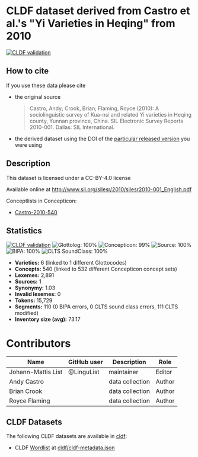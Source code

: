 # CLDF dataset derived from Castro et al.'s "Yi Varieties in Heqing" from 2010

[![CLDF validation](https://github.com/lexibank/castroyi/workflows/CLDF-validation/badge.svg)](https://github.com/lexibank/castroyi/actions?query=workflow%3ACLDF-validation)

## How to cite

If you use these data please cite
- the original source
  > Castro, Andy; Crook, Brian; Flaming, Royce (2010): A sociolinguistic survey of Kua-nsi and related Yi varieties in Heqing county, Yunnan province, China. SIL Electronic Survey Reports 2010-001. Dallas: SIL International.
- the derived dataset using the DOI of the [particular released version](../../releases/) you were using

## Description


This dataset is licensed under a CC-BY-4.0 license

Available online at http://www.sil.org/silesr/2010/silesr2010-001_English.pdf


Conceptlists in Concepticon:
- [Castro-2010-540](https://concepticon.clld.org/contributions/Castro-2010-540)
## Statistics


[![CLDF validation](https://github.com/lexibank/castroyi/workflows/CLDF-validation/badge.svg)](https://github.com/lexibank/castroyi/actions?query=workflow%3ACLDF-validation)
![Glottolog: 100%](https://img.shields.io/badge/Glottolog-100%25-brightgreen.svg "Glottolog: 100%")
![Concepticon: 99%](https://img.shields.io/badge/Concepticon-99%25-green.svg "Concepticon: 99%")
![Source: 100%](https://img.shields.io/badge/Source-100%25-brightgreen.svg "Source: 100%")
![BIPA: 100%](https://img.shields.io/badge/BIPA-100%25-brightgreen.svg "BIPA: 100%")
![CLTS SoundClass: 100%](https://img.shields.io/badge/CLTS%20SoundClass-100%25-brightgreen.svg "CLTS SoundClass: 100%")

- **Varieties:** 6 (linked to 1 different Glottocodes)
- **Concepts:** 540 (linked to 532 different Concepticon concept sets)
- **Lexemes:** 2,891
- **Sources:** 1
- **Synonymy:** 1.03
- **Invalid lexemes:** 0
- **Tokens:** 15,729
- **Segments:** 110 (0 BIPA errors, 0 CLTS sound class errors, 111 CLTS modified)
- **Inventory size (avg):** 73.17

# Contributors

Name               | GitHub user | Description |Role
---                | ---         | --- | ---
Johann-Mattis List | @LinguList  | maintainer | Editor
Andy Castro | | data collection | Author
Brian Crook | | data collection | Author
Royce Flaming | | data collection | Author




## CLDF Datasets

The following CLDF datasets are available in [cldf](cldf):

- CLDF [Wordlist](https://github.com/cldf/cldf/tree/master/modules/Wordlist) at [cldf/cldf-metadata.json](cldf/cldf-metadata.json)